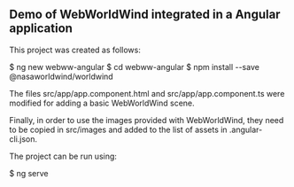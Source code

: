 ## Demo of WebWorldWind integrated in a Angular application

This project was created as follows:

$ ng new webww-angular
$ cd webww-angular
$ npm install --save @nasaworldwind/worldwind

The files src/app/app.component.html and src/app/app.component.ts were modified for adding a basic WebWorldWind scene.

Finally, in order to use the images provided with WebWorldWind, they need to be copied in src/images and added to the list of assets in .angular-cli.json.

The project can be run using:

$ ng serve
